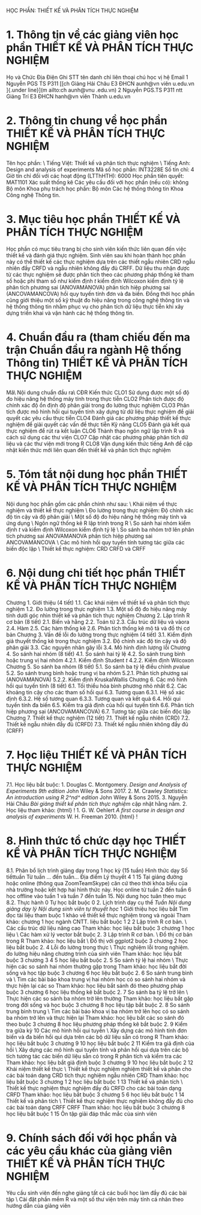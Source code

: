 HỌC PHẦN: THIẾT KẾ VÀ PHÂN TÍCH THỰC NGHIỆM 
# 1. Thông tin về các giảng viên học phần THIẾT KẾ VÀ PHÂN TÍCH THỰC NGHIỆM 
Họ và Chức Địa Điện Ghi STT tên danh chỉ liên thoại chú học vị hệ Email 1 Nguyễn PGS TS P311 [[ch Giảng Hải Châu E3 ĐHCN aunh\@vn viên u.edu.vn ]{.under line}](m ailto:ch aunh@vnu .edu.vn) 2 Nguyễn PGS.TS P311 ntt Giảng Trí E3 ĐHCN hanh\@vn viên Thành u.edu.vn 
# 2. Thông tin chung về học phần THIẾT KẾ VÀ PHÂN TÍCH THỰC NGHIỆM 
Tên học phần: \ Tiếng Việt: Thiết kế và phân tích thực nghiệm \ Tiếng Anh: Design and analysis of experiments Mã số học phần: INT3228E Số tín chỉ: 4 Giờ tín chỉ đối với các hoạt động (LTThHTH): 6000 Học phần tiên quyết: MAT1101 Xác suất thống kê Các yêu cầu đối với học phần (nếu có): không Bộ môn Khoa phụ trách học phần: Bộ môn Các hệ thống thông tin Khoa Công nghệ Thông tin. 
# 3. Mục tiêu học phần THIẾT KẾ VÀ PHÂN TÍCH THỰC NGHIỆM 
Học phần có mục tiêu trang bị cho sinh viên kiến thức liên quan đến việc thiết kế và đánh giá thực nghiệm. Sinh viên sau khi hoàn thành học phần này có thể thiết kế các thực nghiệm dựa trên các thiết ngẫu nhiên CRD ngẫu nhiên đầy CRFD và ngẫu nhiên không đầy đủ CRFF. Dữ liệu thu nhận được từ các thực nghiệm sẽ được phân tích theo các phương pháp thống kê tham số hoặc phi tham số như kiểm định *t* kiểm định Wilcoxon kiểm định tỷ lệ phân tích phương sai (ANOVAMANOVA) phân tích hiệp phương sai (ANCOVAMANCOVA) hồi quy tuyến tính đơn và đa biến. Đồng thời học phần cũng giới thiệu một số kỹ thuật đo hiệu năng trong công nghệ thông tin và hệ thống thông tin nhằm phục vụ cho phân tích dữ liệu thực tiễn khi xây dựng triển khai và vận hành các hệ thống thông tin.
# 4. Chuẩn đầu ra (tham chiếu đến ma trận Chuẩn đầu ra ngành Hệ thống Thông tin) THIẾT KẾ VÀ PHÂN TÍCH THỰC NGHIỆM 
Mã\ Nội dung chuẩn đầu ra\ CĐR  Kiến thức CLO1 Sử dụng được một số độ đo hiệu năng hệ thống máy tính trong thực tiễn CLO2 Phân tích được độ chính xác độ ổn định độ phân giải trong đo lường thực nghiệm CLO3 Phân tích được mô hình hồi qui tuyến tính xây dựng từ dữ liệu thực nghiệm để giải quyết các yêu cầu thực tiễn CLO4 Đánh giá các phương pháp thiết kế thực nghiệm để giải quyết các vấn đề thực tiễn Kỹ năng CLO5 Đánh giá kết quả thực nghiệm để rút ra kết luận CLO6 Thành thạo ngôn ngữ lập trình R và cách sử dụng các thư viện CLO7 Cập nhật các phương pháp phân tích dữ liệu và các thư viện mới trong R CLO8 Vận dụng kiến thức tiếng Anh để cập nhật kiến thức mới liên quan đến thiết kế và phân tích thực nghiệm
# 5. Tóm tắt nội dung học phần THIẾT KẾ VÀ PHÂN TÍCH THỰC NGHIỆM 
Nội dung học phần gồm các phần chính như sau: \ Khái niệm về thực nghiệm và thiết kế thực nghiệm \ Đo lường trong thực nghiệm: Độ chính xác độ tin cậy và độ phân giải \ Một số độ đo hiệu năng hệ thống máy tính và ứng dụng \ Ngôn ngữ thống kê R lập trình trong R \ So sánh hai nhóm kiểm định *t* và kiểm định Wilcoxon kiểm định tỷ lệ \ So sánh ba nhóm trở lên phân tích phương sai ANOVAMANOVA phân tích hiệp phương sai ANCOVAMANCOVA \ Các mô hình hồi quy tuyến tính tương tác giữa các biến độc lập \ Thiết kế thực nghiệm: CRD CRFD và CRFF 
# 6. Nội dung chi tiết học phần THIẾT KẾ VÀ PHÂN TÍCH THỰC NGHIỆM 
Chương 1. Giới thiệu (4 tiết) 1.1. Các khái niệm về thiết kế và phân tích thực nghiệm 1.2. Đo lường trong thực nghiệm 1.3. Một số độ đo hiệu năng máy tính dưới góc nhìn thiết kế và phân tích thực nghiệm Chương 2. Lập trình R cơ bản (8 tiết) 2.1. Biến và hằng 2.2. Toán tử 2.3. Cấu trúc dữ liệu và vàora 2.4. Hàm 2.5. Các hàm thống kê 2.6. Phân tích thống kê mô tả và đồ thị cơ bản Chương 3. Vấn đề lỗi đo lường trong thực nghiệm (4 tiết) 3.1. Kiểm định giả thuyết thống kê trong thực nghiệm 3.2. Độ chính xác độ tin cậy và độ phân giải 3.3. Các nguyên nhân gây lỗi 3.4. Mô hình định lượng lỗi Chương 4. So sánh hai nhóm (8 tiết) 4.1. So sánh hai tỷ lệ 4.2. So sánh trung bình hoặc trung vị hai nhóm 4.2.1. Kiểm định Student *t* 4.2.2. Kiểm định Wilcoxon Chương 5. So sánh ba nhóm (8 tiết) 5.1. So sánh ba tỷ lệ điều chỉnh *p*value 5.2. So sánh trung bình hoặc trung vị ba nhóm 5.2.1. Phân tích phương sai (ANOVAMANOVA) 5.2.2. Kiểm định KruskalWallis Chương 6. Các mô hình hồi qui tuyến tính (8 tiết) 6.1. Tối thiểu hóa bình phương nhỏ nhất 6.2. Các khoảng tin cậy cho các tham số hồi qui 6.3. Tương quan 6.3.1. Hệ số xác định 6.3.2. Hệ số tương quan 6.3.3. Tương quan và kết quả 6.4. Hồi qui tuyến tính đa biến 6.5. Kiểm tra giả định của hồi qui tuyến tính 6.6. Phân tích hiệp phương sai (ANCOVAMANCOVA) 6.7. Tương tác giữa các biến độc lập Chương 7. Thiết kế thực nghiệm (12 tiết) 7.1. Thiết kế ngẫu nhiên (CRD) 7.2. Thiết kế ngẫu nhiên đầy đủ (CRFD) 7.3. Thiết kế ngẫu nhiên không đầy đủ (CRFF) 
# 7. Học liệu THIẾT KẾ VÀ PHÂN TÍCH THỰC NGHIỆM 
7.1. Học liệu bắt buộc: 1. Douglas C. Montgomery. *Design and Analysis of Experiments 9th edition* John Wiley & Sons 2017. 2. M. Crawley *Statistics: An introduction using R 2^nd^ edition* John Wiley & Sons 2015. 3. Nguyễn Hải Châu *Bài giảng thiết kế phân tích thực nghiệm* cập nhật hằng năm. 2. Học liệu tham khảo: {html}
! 1. G. W. Oehlert *A first course in design and analysis of experiments* W. H. Freeman 2010. {html}
! 
# 8. Hình thức tổ chức dạy học THIẾT KẾ VÀ PHÂN TÍCH THỰC NGHIỆM 
8.1. Phân bổ lịch trình giảng dạy trong 1 học kỳ (15 tuần) Hình thức dạy Số tiếttuần Từ tuần ... đến tuần... Địa điểm Lý thuyết 4 1 15 Tại giảng đường hoặc online (thông qua ZoomTeamSkype) căn cứ theo thời khóa biểu của nhà trường hoặc kết hợp hai hình thức này. Học online từ tuần 2 đến tuần 6 học offline vào tuần 1 và tuần 7 đến tuần 15. Nội dung học tuân theo mục 8.2. Thực hành 0 Tự học bắt buộc 0 2. Lịch trình dạy cụ thể *Tuần* *Nội dung giảng dạy lý *Nội dung sinh viên tự thuyết* học* 1 Giới thiệu học liệu bắt Tìm đọc tài liệu tham buộc 1 khảo về thiết kế thực nghiệm trong và ngoài Tham khảo: chương 1 học ngành CNTT. liệu bắt buộc 1 2 2 Lập trình R cơ bản. \ Các cấu trúc dữ liệu nâng cao Tham khảo: học liệu bắt buộc 3 chương 1 học liệu \ Các hàm xử lý vector bắt buộc 2. 3 Lập trình R cơ bản. \ Đồ thị cơ bản trong R Tham khảo: học liệu bắt \ Đồ thị với ggplot2 buộc 3 chương 2 học liệu bắt buộc 2. 4 Lỗi đo lường trong thực \ Thực nghiệm lỗi trong nghiệm. đo lường hiệu năng chương trình của sinh viên Tham khảo: học liệu bắt buộc 3 chương 3 4 5 học liệu bắt buộc 2. 5 So sánh tỷ lệ hai nhóm \ Thực hiện các so sánh hai nhóm thường gặp trong Tham khảo: học liệu bắt đời sống và học tập buộc 3 chương 6 học liệu bắt buộc 2. 6 So sánh trung bình và \ Tìm các bài báo khoa trung vị hai nhóm học có so sánh hai nhóm và thực hiện lại các so Tham khảo: học liệu bắt sánh đó theo phương pháp buộc 3 chương 6 học liệu thống kê bắt buộc 2. 7 So sánh ba tỷ lệ trở lên \ Thực hiện các so sánh ba nhóm trờ lên thường Tham khảo: học liệu bắt gặp trong đời sống và học buộc 3 chương 8 học liệu tập bắt buộc 2. 8 So sánh trung bình trung \ Tìm các bài báo khoa vị ba nhóm trở lên học có so sánh ba nhóm trở lên và thực hiện lại Tham khảo: học liệu bắt các so sánh đó theo buộc 3 chương 8 học liệu phương pháp thống kê bắt buộc 2. 9 Kiểm tra giữa kỳ 10 Các mô hình hồi qui tuyến \ Xây dựng các mô hình tính đơn biến và đa biến hồi qui dựa trên các bộ dữ liệu sẵn có trong R Tham khảo: học liệu bắt buộc 3 chương 9 10 học liệu bắt buộc 2 11 Kiểm tra giả định của hồi \ Xây dựng các mô hình qui tuyến tính và phân hồi qui dựa trên các bộ tích tương tác các biến dữ liệu sẵn có trong R phân tích và kiểm tra các Tham khảo: học liệu bắt giả định buộc 3 chương 9 10 học liệu bắt buộc 2 12 Khái niệm thiết kế thực \ Thiết kế thực nghiệm nghiệm thiết kế và phân cho các bài toán dạng CRD tích thực nghiệm ngẫu nhiên CRD Tham khảo: học liệu bắt buộc 3 chương 1 2 học liệu bắt buộc 1 13 Thiết kế và phân tích \ Thiết kế thực nghiệm thực nghiệm đầy đủ CRFD cho các bài toán dạng CRFD Tham khảo: học liệu bắt buộc 3 chương 5 6 học liệu bắt buộc 1 14 Thiết kế và phân tích \ Thiết kế thực nghiệm thực nghiệm không đầy đủ cho các bài toán dạng CRFF CRFF Tham khảo: học liệu bắt buộc 3 chương 8 học liệu bắt buộc 1 15 Ôn tập giải đáp thắc mắc của sinh viên 
# 9. Chính sách đối với học phần và các yêu cầu khác của giảng viên THIẾT KẾ VÀ PHÂN TÍCH THỰC NGHIỆM 
Yêu cầu sinh viên đến nghe giảng tất cả các buổi học làm đầy đủ các bài tập \ Cài đặt phần mềm R và một số thư viện trên máy tính cá nhân theo hướng dẫn của giảng viên 
